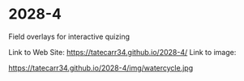 # 2028-4
Field overlays for interactive quizing

Link to Web Site:  https://tatecarr34.github.io/2028-4/ Link to image:

 https://tatecarr34.github.io/2028-4/img/watercycle.jpg



